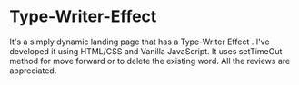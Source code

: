 # Type-Writer-Effect
It's a simply dynamic landing page that has a Type-Writer Effect . I've developed it using HTML/CSS and Vanilla JavaScript. It uses setTimeOut method for move forward or to delete the existing word. All the reviews are appreciated.
